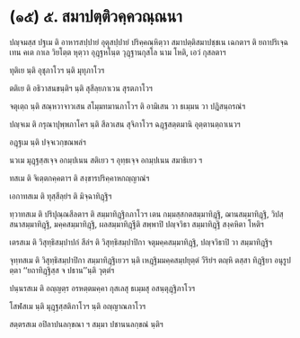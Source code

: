 <h1>(๑๕) ๕. สมาปตฺติวคฺควณฺณนา</h1>
<p> ปญฺจมสฺส  ปฐเม ติ อาหารสปฺปายํ อุตุสปฺปายํ ปริคฺคณฺหิตฺวา สมาปตฺติสมาปชฺชเน เฉกตาฯ ติ ยถาปริเจฺฉเทน คเต กาเล วิยโตฺต หุตฺวา อุฎฺฐหโนฺต วุฎฺฐานกุสโล นาม โหติ, เอวํ กุสลตาฯ</p>


<p> ทุติเย นฺติ อุชุภาโวฯ นฺติ มุทุภาโวฯ</p>


<p> ตติเย ติ อธิวาสนขนฺติฯ นฺติ สุสีลฺยภาเวน สุรตภาโวฯ</p>


<p> จตุเตฺถ นฺติ สณฺหวาจาวเสน สโมฺมทมานภาโวฯ ติ อามิเสน วา ธเมฺมน วา ปฎิสนฺถรณํฯ</p>


<p> ปญฺจเม ติ กรุณาปุพฺพภาโคฯ นฺติ สีลวเสน สุจิภาโวฯ ฉฎฺฐสตฺตมานิ อุตฺตานตฺถาเนวฯ</p>


<p> อฎฺฐเม นฺติ ปจฺจเวกฺขณพลํฯ</p>


<p> นวเม  มุฎฺฐสฺสเจฺจ อกมฺปเนน สติเยว ฯ อุทฺธเจฺจ อกมฺปเนน สมาธิเยว ฯ</p>


<p> ทสเม ติ จิเตฺตกคฺคตาฯ ติ สงฺขารปริคฺคาหกญฺญาณํฯ</p>


<p> เอกาทสเม  ติ ทุสฺสีลฺยํฯ ติ มิจฺฉาทิฎฺฐิฯ</p>


<p> ทฺวาทสเม ติ ปริปุณฺณสีลตาฯ ติ สมฺมาทิฎฺฐิกภาโวฯ เตน  กมฺมสฺสกตสมฺมาทิฎฺฐิ, ฌานสมฺมาทิฎฺฐิ, วิปสฺสนาสมฺมาทิฎฺฐิ, มคฺคสมฺมาทิฎฺฐิ, ผลสมฺมาทิฎฺฐีติ สพฺพาปิ ปญฺจวิธา สมฺมาทิฎฺฐิ สงฺคหิตา โหติฯ</p>


<p> เตรสเม ติ วิสุทฺธิสมฺปาปกํ สีลํฯ ติ วิสุทฺธิสมฺปาปิกา จตุมคฺคสมฺมาทิฎฺฐิ, ปญฺจวิธาปิ วา สมฺมาทิฎฺฐิฯ</p>


<p> จุทฺทสเม ติ วิสุทฺธิสมฺปาปิกา สมฺมาทิฎฺฐิเยวฯ นฺติ เหฎฺฐิมมคฺคสมฺปยุตฺตํ วีริยํฯ ตญฺหิ ตสฺสา ทิฎฺฐิยา อนุรูปตฺตา ‘‘ยถาทิฎฺฐิสฺส จ ปธาน’’นฺติ วุตฺตํฯ</p>


<p> ปนฺนรสเม ติ อญฺญตฺร อรหตฺตมคฺคา กุสเลสุ ธเมฺมสุ อสนฺตุฎฺฐิภาโวฯ</p>


<p> โสฬสเม นฺติ มุฎฺฐสฺสติภาโวฯ นฺติ อญฺญาณภาโวฯ</p>


<p> สตฺตรสเม อปิลาปนลกฺขณา ฯ สมฺมา ปชานนลกฺขณํ นฺติฯ</p>

</p>





